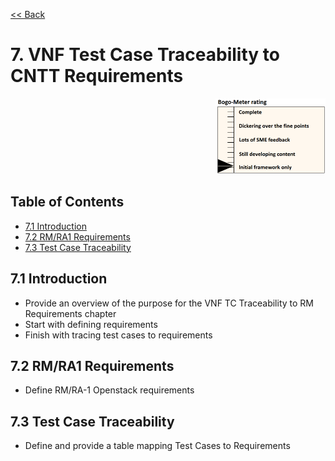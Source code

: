 [<< Back](../)

# 7. VNF Test Case Traceability to CNTT Requirements
<p align="right"><img src="../figures/bogo_ifo.png" alt="scope" title="Scope" width="35%"/></p>

## Table of Contents
* [7.1 Introduction](#7.1)
* [7.2 RM/RA1 Requirements](#7.2)
* [7.3 Test Case Traceability](#7.3)

<a name="7.1"></a>
## 7.1 Introduction

- Provide an overview of the purpose for the VNF TC Traceability to RM Requirements chapter
- Start with defining requirements
- Finish with tracing test cases to requirements  

<a name="7.2"></a>
## 7.2 RM/RA1 Requirements

- Define RM/RA-1 Openstack requirements

<a name="7.3"></a>
## 7.3 Test Case Traceability

- Define and provide a table mapping Test Cases to Requirements
